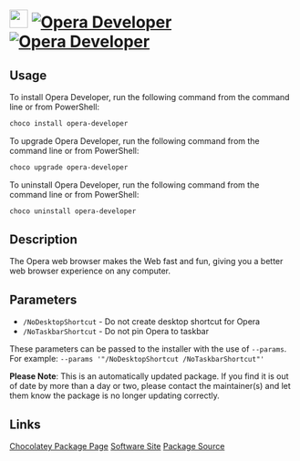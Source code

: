 ﻿# <img src="https://cdn.jsdelivr.net/gh/mkevenaar/chocolatey-packages@2d6548eb36c1599d8d5da98c79e1772f75d081e6/icons/opera-developer.png" width="32" height="32"/> [![Opera Developer](https://img.shields.io/chocolatey/v/opera-developer.svg?label=Opera+Developer)](https://chocolatey.org/packages/opera-developer) [![Opera Developer](https://img.shields.io/chocolatey/dt/opera-developer.svg)](https://chocolatey.org/packages/opera-developer)

## Usage
To install Opera Developer, run the following command from the command line or from PowerShell:
```powershell
choco install opera-developer
```

To upgrade Opera Developer, run the following command from the command line or from PowerShell:
```powershell
choco upgrade opera-developer
```

To uninstall Opera Developer, run the following command from the command line or from PowerShell:
```powershell
choco uninstall opera-developer
```

## Description
The Opera web browser makes the Web fast and fun, giving you a better web browser experience on any computer.


## Parameters
- `/NoDesktopShortcut` - Do not create desktop shortcut for Opera
- `/NoTaskbarShortcut` - Do not pin Opera to taskbar

These parameters can be passed to the installer with the use of `--params`.
For example: `--params '"/NoDesktopShortcut /NoTaskbarShortcut"'`

**Please Note**: This is an automatically updated package. If you find it is
out of date by more than a day or two, please contact the maintainer(s) and
let them know the package is no longer updating correctly.


## Links
[Chocolatey Package Page](https://chocolatey.org/packages/opera-developer)
[Software Site](http://www.opera.com/computer/beta)
[Package Source](https://github.com/mkevenaar/chocolatey-packages/tree/master/automatic/opera-developer)

